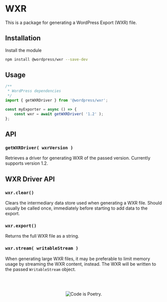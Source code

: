 # WXR

This is a package for generating a WordPress Export (WXR) file.

## Installation

Install the module

```bash
npm install @wordpress/wxr --save-dev
```

## Usage

```js
/**
 * WordPress dependencies
 */
import { getWXRDriver } from '@wordpress/wxr';

const myExporter = async () => {
	const wxr = await getWXRDriver( '1.2' );
};
```

## API

### `getWXRDriver( wxrVersion )`

Retrieves a driver for generating WXR of the passed version. Currently supports version 1.2.

## WXR Driver API

### `wxr.clear()`

Clears the intermediary data store used when generating a WXR file. Should usually be called once,
immediately before starting to add data to the export.

### `wxr.export()`

Returns the full WXR file as a string.

### `wxr.stream( writableStream )`

When generating large WXR files, it may be preferable to limit memory usage by streaming the WXR content,
instead. The WXR will be written to the passed `WritableStream` object.

<br/><br/><p align="center"><img src="https://s.w.org/style/images/codeispoetry.png?1" alt="Code is Poetry." /></p>

